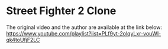 # Street Fighter 2 Clone

The original video and the author are available at the link below:
https://www.youtube.com/playlist?list=PLf9yt-2olqyLxr-vouWl-qk4toUfjF2LC

